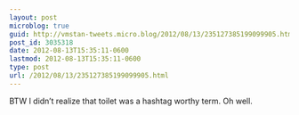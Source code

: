 ```yaml
---
layout: post
microblog: true
guid: http://vmstan-tweets.micro.blog/2012/08/13/235127385199099905.html
post_id: 3035318
date: 2012-08-13T15:35:11-0600
lastmod: 2012-08-13T15:35:11-0600
type: post
url: /2012/08/13/235127385199099905.html
---
```

BTW I didn’t realize that toilet was a hashtag worthy term. Oh well.
